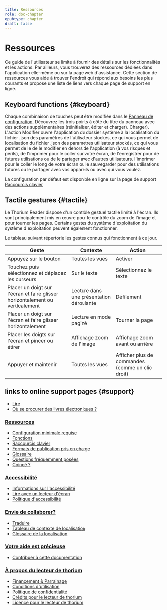 ```yaml
---
title: Ressources
role: doc-chapter
epubtype: chapter
draft: false
---
```

# Ressources

Ce guide de l'utilisateur se limite à fournir des détails sur les fonctionnalités et les actions. Par ailleurs, vous trouverez des ressources dédiées dans l'application elle-même ou sur la page web d'assistance. Cette section de ressources vous aide à trouver l'endroit qui répond aux besoins les plus courants et propose une liste de liens vers chaque page de support en ligne.

## Keyboard functions {#keyboard}

Chaque combinaison de touches peut être modifiée dans le [Panneau de configuration](../102_windows_views_panels/index.xhtml#setting_view). Découvrez les trois points
à côté du titre du panneau avec des actions supplémentaires (réinitialiser, éditer et charger).
Charger). L'action Modifier ouvre l'application du dossier système à la localisation du fichier .json des paramètres de l'utilisateur stockés, ce qui vous permet de
localisation du fichier .json des paramètres utilisateur stockés, ce qui vous permet de le
de le modifier en dehors de l'application (à vos risques et périls), de l'imprimer pour le coller sur votre écran, de l'enregistrer pour de futures utilisations ou de le partager avec d'autres utilisateurs.
l'imprimer pour le coller le long de votre écran ou le sauvegarder pour des utilisations futures ou le partager avec vos appareils ou avec qui vous voulez.

La configuration par défaut est disponible en ligne sur la page de support <a href="https://thorium.edrlab.org/fr/th3/400_ressources/402_keyboard-shortcuts/"><span>Raccourcis clavier</span></a>

## Tactile gestures {#tactile}

Le Thorium Reader dispose d'un contrôle gestuel tactile limité à l'écran. Ils sont
principalement mis en œuvre pour le contrôle du zoom de l'image et pour tourner les pages. Certains gestes du système d'exploitation
du système d'exploitation peuvent également fonctionner.

Le tableau suivant répertorie les gestes connus qui fonctionnent à ce jour.

|Geste|Contexte |Action|
|---|---|---|
| Appuyez sur le bouton| Toutes les vues |Activer|
| Touchez puis sélectionnez et déplacez les curseurs |Sur le texte |Sélectionnez le texte|
| Placer un doigt sur l'écran et faire glisser horizontalement ou verticalement |Lecture dans une présentation déroulante |Défilement|
| Placer un doigt sur l'écran et faire glisser horizontalement |Lecture en mode paginé |Tourner la page|
| Placer les doigts sur l'écran et pincer ou étirer |Affichage zoom de l'image |Affichage zoom avant ou arrière|
| Appuyer et maintenir |Toutes les vues |Afficher plus de commandes (comme un clic droit)|


## links to online support pages {#support}

* <a href="https://thorium.edrlab.org/fr/th3/100_quickstart/"><span>Lire</span></a>
* <a href="https://thorium.edrlab.org/fr/th3/get_ebooks/"><span>Où se procurer des livres électroniques ?</span></a>

### <a href="https://thorium.edrlab.org/fr/th3/400_ressources/"><span>Ressources</span></a>
* <a href="https://thorium.edrlab.org/fr/th3/400_ressources/390_requirements/"><span>Configuration minimale requise</span></a>
* <a href="https://thorium.edrlab.org/fr/th3/400_ressources/401_functions/"><span>Fonctions</span></a>
* <a href="https://thorium.edrlab.org/fr/th3/400_ressources/402_keyboard-shortcuts/"><span>Raccourcis clavier</span></a>
* <a href="https://thorium.edrlab.org/fr/th3/400_ressources/406_formats/"><span>Formats de publication pris en charge</span></a>
* <a href="https://thorium.edrlab.org/fr/th3/400_ressources/420_glossary/"><span>Glossaire</span></a>
* <a href="https://thorium.edrlab.org/fr/th3/400_ressources/430_faq/"><span>Questions fréquemment posées</span></a>
* <a href="https://thorium.edrlab.org/fr/th3/400_ressources/904_issues/"><span>Coincé ?</span></a>

### <a href="https://thorium.edrlab.org/fr/th3/500_accessibility/"><span>Accessibilité</span></a>
* <a href="https://thorium.edrlab.org/fr/th3/500_accessibility/300_accessibility/"><span>Informations sur l'accessibilité</span></a>
* <a href="https://thorium.edrlab.org/fr/th3/500_accessibility/311_screenreaders/"><span>Lire avec un lecteur d'écran</span></a>
* <a href="https://thorium.edrlab.org/fr/th3/500_accessibility/903_thorium-accessibility-policy/"><span>Politique d'accessibilité</span></a>

### <a href="https://thorium.edrlab.org/fr/th3/800_collaborating/"><span>Envie de collaborer?</span></a>
* <a href="https://thorium.edrlab.org/fr/th3/800_collaborating/802_localizing/"><span>Traduire</span></a>
* <a href="https://thorium.edrlab.org/fr/th3/800_collaborating/803_localization_context_table/"><span>Tableau de contexte de localisation</span></a>
* <a href="https://thorium.edrlab.org/fr/th3/800_collaborating/804_localisation_glossary/"><span>Glossaire de la localisation</span></a>

### <a href="https://thorium.edrlab.org/fr/th3/800_collaborating/903_support/"><span>Votre aide est précieuse</span></a>
* <a href="https://thorium.edrlab.org/fr/th3/800_collaborating/905_contribute/"><span>Contribuer à cette documentation</span></a>


### <a href="https://thorium.edrlab.org/fr/th3/900_about_thorium/"><span>À propos du lecteur de thorium</span></a>
* <a href="https://thorium.edrlab.org/fr/th3/900_about_thorium/901_thorium-sponsorship/" spellcheck="false"><span>Financement &amp; Parrainage</span></a>
* <a href="https://thorium.edrlab.org/fr/th3/900_about_thorium/901_thorium-terms-of-use/"><span>Conditions d'utilisation</span></a>
* <a href="https://thorium.edrlab.org/fr/th3/900_about_thorium/902_thorium-privacy-policy/"><span>Politique de confidentialité</span></a>
* <a href="https://thorium.edrlab.org/fr/th3/900_about_thorium/910_credits/"><span>Crédits pour le lecteur de thorium</span></a>
* <a href="https://thorium.edrlab.org/fr/th3/900_about_thorium/913_licence/"><span>Licence pour le lecteur de thorium</span></a>

